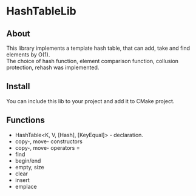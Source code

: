 # HashTableLib
## About
This library implements a template hash table, that can add, take and find elements by O(1). \
The choice of hash function, element comparison function, collusion protection, rehash was implemented.
## Install
You can include this lib to your project and add it to CMake project.
## Functions
 - HashTable<K, V, [Hash], [KeyEqual]> - declaration.
 - copy-, move- constructors
 - copy-, move- operators =
 - find
 - begin/end
 - empty, size
 - clear
 - insert
 - emplace
